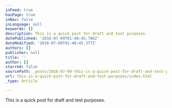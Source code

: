 ```yaml
---
inFeed: true
hasPage: true
inNav: false
inLanguage: null
keywords: []
description: This is a quick post for draft and test purposes.
datePublished: '2016-07-09T01:40:45.706Z'
dateModified: '2016-07-09T01:40:45.377Z'
authors: []
publisher: null
title: ''
author: []
starred: false
sourcePath: _posts/2016-07-09-this-is-a-quick-post-for-draft-and-test-purposes.md
url: this-is-a-quick-post-for-draft-and-test-purposes/index.html
_type: Article

---
```

This is a quick post for draft and test purposes.